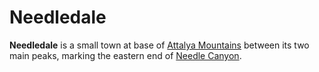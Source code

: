# Needledale

**Needledale** is a small town at base of [Attalya Mountains](../../mote/esterfell/lenya/attalya-mountains/attalya-mountains.md) between its two main peaks, marking the eastern end of [Needle Canyon](../../mote/esterfell/lenya/needle-canyon.md).
